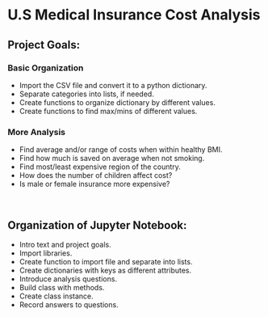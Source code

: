 # U.S Medical Insurance Cost Analysis

## Project Goals:

### Basic Organization
- Import the CSV file and convert it to a python dictionary.
- Separate categories into lists, if needed.
- Create functions to organize dictionary by different values.
- Create functions to find max/mins of different values.

### More Analysis
- Find average and/or range of costs when within healthy BMI.
- Find how much is saved on average when not smoking.
- Find most/least expensive region of the country.
- How does the number of children affect cost?
- Is male or female insurance more expensive?

<br>

## Organization of Jupyter Notebook:
- Intro text and project goals.
- Import libraries.
- Create function to import file and separate into lists.
- Create dictionaries with keys as different attributes.
- Introduce analysis questions.
- Build class with methods.
- Create class instance.
- Record answers to questions.